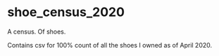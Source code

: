 # shoe_census_2020
A census. Of shoes.

Contains csv for 100% count of all the shoes I owned as of April 2020.
